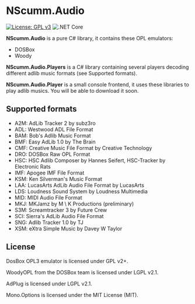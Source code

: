 # NScumm.Audio
[![License: GPL v3](https://img.shields.io/badge/License-GPL%20v3-blue.svg)](https://www.gnu.org/licenses/gpl-3.0)
![.NET Core](https://github.com/scemino/NScumm.Audio/workflows/.NET%20Core/badge.svg)

**NScumm.Audio** is a pure C# library, it contains these OPL emulators:

* DOSBox
* Woody

**NScumm.Audio.Players** is a C# library containing several players decoding different adlib music formats (see Supported formats).

**NScumm.Audio.Player** is a small console frontend, it uses these libraries to play adlib musics.
You will be able to download it soon.

## Supported formats

* A2M: AdLib Tracker 2 by subz3ro
* ADL: Westwood ADL File Format
* BAM: Bob's Adlib Music Format
* BMF: Easy AdLib 1.0 by The Brain
* CMF: Creative Music File Format by Creative Technology
* DRO: DOSBox Raw OPL Format
* HSC: HSC Adlib Composer by Hannes Seifert, HSC-Tracker by Electronic Rats
* IMF: Apogee IMF File Format
* KSM: Ken Silverman's Music Format
* LAA: LucasArts AdLib Audio File Format by LucasArts
* LDS: Loudness Sound System by Loudness Multimedia
* MID: MIDI Audio File Format
* MKJ: MKJamz by M \ K Productions (preliminary)
* S3M: Screamtracker 3 by Future Crew
* SCI: Sierra's AdLib Audio File Format
* SNG: Adlib Tracker 1.0 by TJ
* XSM: eXtra Simple Music by Davey W Taylor

## License

DosBox OPL3 emulator is licensed under GPL v2+.

WoodyOPL from the DOSBox team is licensed under LGPL v2.1.

AdPlug is licensed under LGPL v2.1.

Mono.Options is licensed under the MIT License (MIT).
